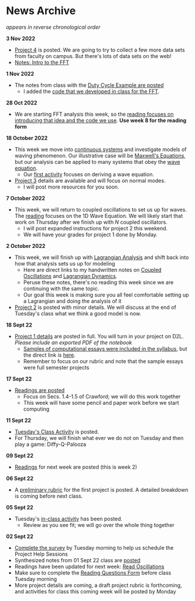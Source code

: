 # News Archive

*appears in reverse chronological order*

**3 Nov 2022**

* [Project 4](./0_course/projects/project4.md) is posted. We are going to try to collect a few more data sets from faculty on campus. But there's lots of data sets on the web!
* [Notes: Intro to the FFT](https://github.com/dannycab/phy415msu/blob/main/MMIPbook/assets/pdfs/notes/Notes_3_Introduction_to_FFT.pdf)

**1 Nov 2022**

* The notes from class with the [Duty Cycle Example are posted](https://github.com/dannycab/phy415msu/blob/main/MMIPbook/assets/pdfs/notes/Notes_3_Fourier_Example.pdf)
    * I added the [code that we developed in class for the FFT](./3_waves/activity-Waves-Signals.ipynb).

**28 Oct 2022**

* We are starting FFT analysis this week, so the [reading focuses on introducing that idea and the code we use](./3_waves/readings-fft). **Use week 8 for the reading form**

**18 October 2022**

* This week we move into [continuous systems](3_waves/readings-waves) and investigate models of waving phenomenon. Our illustrative case will be [Maxwell's Equations](https://en.wikipedia.org/wiki/Maxwell%27s_equations), but our analysis can be applied to many systems that obey the [wave equation](https://en.wikipedia.org/wiki/Wave_equation).
    * Our [first activity](3_waves/activity-Waves-MaxwellEqns) focuses on deriving a wave equation.
* [Project 3](0_course/projects/project3) details are available and will focus on normal modes.
    * I will post more resources for you soon.

**7 October 2022**

* This week, we will return to coupled oscillations to set us up for waves. The [reading](2_oscillations/readings-waves) focuses on the 1D Wave Equation. We will likely start that work on Thursday after we finish up with $N$ coupled oscillators.
    * I will post expanded instructions for project 2 this weekend.
    * We will have your grades for project 1 done by Monday.


**2 October 2022**

* This week, we will finish up with [Lagrangian Analysis](2_oscillations/readings-lagrangian-dynamics) and shift back into how that analysis sets us up for modeling
    * Here are direct links to my handwritten notes on [Coupled Oscillations](https://github.com/dannycab/phy415msu/blob/main/MMIPbook/assets/pdfs/notes/Notes_2_Coupled_Oscillations.pdf) and [Lagrangian Dynamics](https://github.com/dannycab/phy415msu/blob/main/MMIPbook/assets/pdfs/notes/Notes_2_Lagrangian_Dynamics.pdf).
    * Peruse these notes, there's no reading this week since we are continuing with the same topic.
    * Our goal this week is making sure you all feel comfortable setting up a Lagrangian and doing the analysis of it
* [Project 2](0_course/projects/project2) is posted with minor details. We will discuss at the end of Tuesday's class what we think a good model is now.

**18 Sept 22**
- [Project 1 details](./0_course/projects/project1) are posted in full. You will turn in your project on D2L. *Please include an exported PDF of the notebook*
    - [Samples of computational essays were included in the syllabus](https://dannycaballero.info/phy415msu/content/0_course/assessments.html), but the direct link is [here](https://uio-ccse.github.io/computational-essay-showroom/).
    - Remember to focus on our rubric and note that the sample essays were full semester projects

**17 Sept 22**
- [Readings are posted](https://dannycaballero.info/phy415msu/content/2_oscillations/readings-coupled-oscillators.html)
    - Focus on Secs. 1.4-1.5 of Crawford; we will do this work together
    - This week will have some pencil and paper work before we start computing

**11 Sept 22**
- [Tuesday's Class Activity](https://dannycaballero.info/phy415msu/content/2_oscillations/activity-ODE-numerical.html) is posted.
- For Thursday, we will finish what ever we do not on Tuesday and then play a game: Diffy-Q-Palooza

**09 Sept 22**
- [Readings](https://dannycaballero.info/phy415msu/content/2_oscillations/readings-numerical_integration_1d.html) for next week are posted (this is week 2)


**06 Sept 22**
- A [preliminary rubric](./0_course/rubric) for the first project is posted. A detailed breakdown is coming before next class.

**05 Sept 22**
- Tuesday's [in-class activity](https://dannycaballero.info/phy415msu/content/2_oscillations/activity-SHO_and_dynamical_systems.html) has been posted.
    - Review as you see fit; we will go over the whole thing together

**02 Sept 22**

- [Complete the survey](https://www.when2meet.com/?16627934-Bt7PQ) by Tuesday morning to help us schedule the Project Help Sessions
- Synthesized notes from 01 Sept 22 class are [posted](./1_modeling/notes-what_is_a_model)
- Readings have been updated for next week: [Read Oscillations](./2_oscillations/readings-oscillators)
- Make sure to complete the [Reading Questions Form](./0_course/reading_questions) before class Tuesday morning
- More project details are coming, a draft project rubric is forthcoming, and activities for class this coming week will be posted by Monday